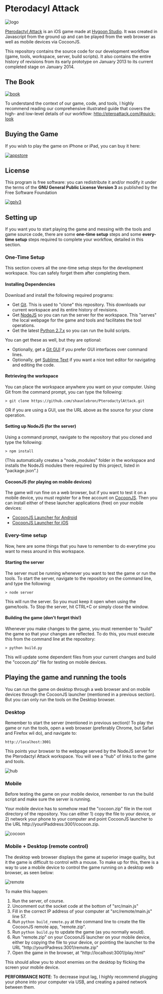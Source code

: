 # Pterodacyl Attack

![logo](readme/logo.png)

[Pterodactyl Attack](http://pteroattack.com) is an iOS game made at [Hygoon
Studio](http://hygoon.com).  It was created in Javascript from the ground up
and can be played from the web browser as well as mobile devices via CocoonJS.

This repository contains the source code for our development workflow (game,
tools, workspace, server, build scripts).  It also contains the entire history
of revisions from its early prototype on January 2013 to its current completed
stage on January 2014.

## The Book

[![book](readme/book.png)](http://pteroattack.com/#quick-look)

To understand the context of our game, code, and tools, I highly recommend
reading our comprehensive illustrated guide that covers the high- and low-level
details of our workflow: <http://pteroattack.com/#quick-look>

## Buying the Game

If you wish to play the game on iPhone or iPad, you can buy it here:

[![appstore](readme/appstore.png)](https://itunes.apple.com/us/app/pterodactyl-attack/id786862892?mt=8&ign-mpt=uo%3D4)

## License

This program is free software: you can redistribute it and/or modify it under
the terms of the __GNU General Public License Version 3__ as published by the Free
Software Foundation

[![gplv3](readme/gplv3.png)](http://www.gnu.org/licenses/gpl-3.0.html)

## Setting up

If you want you to start playing the game and messing with the tools and game
source code, there are some __one-time setup__ steps and some __every-time
setup__ steps required to complete your workflow, detailed in this section.

### One-Time Setup

This section covers all the one-time setup steps for the development workspace.
You can safely forget them after completing them.

#### Installing Dependencies 

Download and install the following required programs:

- Get [Git](http://git-scm.com/downloads). This is used to "clone" this repository.  This downloads our current workspace and its entire history of revisions.
- Get [NodeJS](http://nodejs.org/download/) so you can run the server for the workspace.  This "serves" the local webpage for the game and tools and facilitates
the tool operations.
- Get the latest [Python 2.7.x](http://www.python.org/download/) so you can run the build scripts.

You can get these as well, but they are optional:

- Optionally, get a [Git GUI](http://git-scm.com/downloads/guis) if you prefer GUI interfaces over command lines.
- Optionally, get [Sublime Text](http://www.sublimetext.com/) if you want a nice text editor for navigating and editing the code.

#### Retrieving the workspace

You can place the workspace anywhere you want on your computer.  Using Git from
the command prompt, you can type the following:

```
> git clone https://github.com/shaunlebron/PterodactylAttack.git
```

OR if you are using a GUI, use the URL above as the source for your clone operation.

#### Setting up NodeJS (for the server)

Using a command prompt, navigate to the repository that you cloned and type the following:

```
> npm install
```

(This automatically creates a "node_modules" folder in the workspace and installs the NodeJS
modules there required by this project, listed in "package.json".)

#### CocoonJS (for playing on mobile devices)

The game will run fine on a web browser, but if you want to test it on a mobile
device, you must register for a free account on
[CocoonJS](https://www.ludei.com/cocoonjs/).  Then you can install either of these
launcher applications (free) on your mobile devices:

- [CocoonJS Launcher for Android](https://play.google.com/store/apps/details?id=com.ideateca.cocoonjslauncher)
- [CocoonJS Launcher for iOS](https://itunes.apple.com/us/app/cocoonjs-by-ludei/id519623307?mt=8)

### Every-time setup

Now, here are some things that you have to remember to do everytime you want to
mess around in this workspace.

#### Starting the server

The server must be running whenever you want to test the game or run the tools.
To start the server, navigate to the repository on the command line, and type
the following:

```
> node server
```

This will run the server.  So you must keep it open when using the game/tools.
To Stop the server, hit CTRL+C or simply close the window.

#### Building the game (don't forget this!)

Whenever you make changes to the game, you must remember to "build" the game so
that your changes are reflected.  To do this, you must execute this from the
command line at the repository:

```
> python build.py
```

This will update some dependent files from your current changes and build the
"cocoon.zip" file for testing on mobile devices.

## Playing the game and running the tools

You can run the game on desktop through a web browser and on mobile devices
through the CocoonJS launcher (mentioned in a previous section).  But you
can only run the tools on the Desktop browser.

### Desktop

Remember to start the server (mentioned in previous section)!  To play the game
or run the tools, open a web browser (preferably Chrome, but Safari and
Firefox wil do), and navigate to:

```
http://localhost:3001
```

This points your browser to the webpage served by the NodeJS server for the
Pterodactyl Attack workspace.  You will see a "hub" of links to the game and
tools.

![hub](readme/hub.png)

### Mobile

Before testing the game on your mobile device, remember to run the build script 
and make sure the server is running.

Your mobile device has to somehow read the "cocoon.zip" file in the root directory of the repository.
You can either 1) copy the file to your device, or 2) network your phone to your computer
and point CocoonJS launcher to the URL http://yourIPaddress:3001/cocoon.zip.

![cocoon](readme/cocoon.png)

### Mobile + Desktop (remote control)

The desktop web browser displays the game at superior image quality, but it the
game is difficult to control with a mouse.  To make up for this, there is a way
to use a mobile device to control the game running on a desktop web browser, as
seen below:

![remote](readme/remote.jpg)

To make this happen:

1. Run the server, of course.
2. Uncomment out the socket code at the bottom of "src/main.js"
3. Fill in the correct IP address of your computer at "src/remote/main.js" line 57.
4. Run `python build_remote.py` at the command line to create the file CocoonJS remote app, "remote.zip".
5. Run `python build.py` to update the game (as you normally would).
6. Run "remote.zip" on your CocoonJS launcher on your mobile device, either by copying the file to your device, or pointing the launcher to the URL "http://yourIPadress:3001/remote.zip"
7. Open the game in the browser, at "http://localhost:3001/play.html"

This should allow you to shoot enemies on the desktop by flicking the screen your mobile device.

__PERFORMANCE NOTE__: To decrease input lag, I highly recommend plugging your phone into your computer via USB, and creating a paired network between them.

